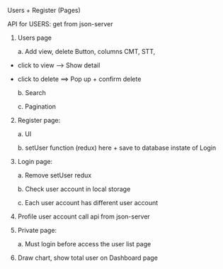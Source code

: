 Users + Register (Pages)

API for USERS: get from json-server

1. Users page

   a. Add view, delete Button, columns CMT, STT,

- click to view --> Show detail

- click to delete ==> Pop up + confirm delete

  b. Search

  c. Pagination

2. Register page:

   a. UI

   b. setUser function (redux) here + save to database instate of Login

3) Login page:

   a. Remove setUser redux

   b. Check user account in local storage

   c. Each user account has different user account

4) Profile user account call api from json-server

5) Private page:

   a. Must login before access the user list page

6) Draw chart, show total user on Dashboard page

